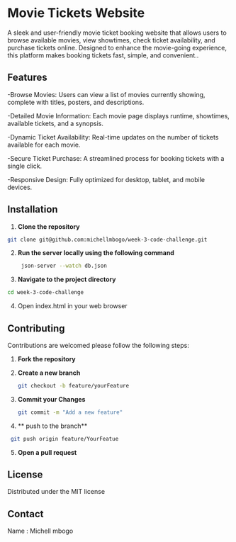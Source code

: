 # Movie Tickets Website
A sleek and user-friendly movie ticket booking website that allows users to browse available movies, view showtimes, check ticket availability, and purchase tickets online. Designed to enhance the movie-going experience, this platform makes booking tickets fast, simple, and convenient..
## Features
-Browse Movies: Users can view a list of movies currently showing, complete with titles, posters, and descriptions.


-Detailed Movie Information: Each movie page displays runtime, showtimes, available tickets, and a synopsis.


-Dynamic Ticket Availability: Real-time updates on the number of tickets available for each movie.

-Secure Ticket Purchase: A streamlined process for booking tickets with a single click.

-Responsive Design: Fully optimized for desktop, tablet, and mobile devices.

## Installation
1. **Clone the repository**
~~~bash
git clone git@github.com:michellmbogo/week-3-code-challenge.git
~~~
2. **Run the server locally using the following command**
   ~~~bash
    json-server --watch db.json
   ~~~
3. **Navigate to the project directory**
~~~bash
cd week-3-code-challenge
~~~
4. Open index.html in your web browser

## Contributing
Contributions are welcomed please follow the following steps:

1. **Fork the repository**

2. **Create a new branch**
   ~~~bash
   git checkout -b feature/yourFeature
   ~~~
3. **Commit your Changes**
   ~~~bash
   git commit -m "Add a new feature"
   ~~~
4. ** push to the branch**
  ~~~bash
   git push origin feature/YourFeatue
   ~~~
5. **Open a pull request**

## License

Distributed under the MIT license

## Contact

Name : Michell mbogo
